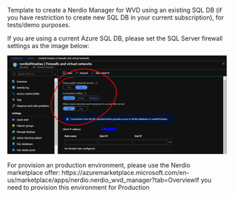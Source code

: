<p>Template to create a Nerdio Manager for WVD using an existing SQL DB (if you have restriction to create new SQL DB in your current subscription), for tests/demo purposes.
</p>
<a href="https%3A%2F%2Fraw.githubusercontent.com%2Fmatiasma%2Farm-templates%2Fmaster%2FNerdioManagerForWVD%2Fazuredeploy.json" target="_blank">
</a>
<p>
If you are using a current Azure SQL DB, please set the SQL Server firewall settings as the image below:
</p>
    <img src="https://raw.githubusercontent.com/matiasma/arm-templates/master/NerdioManagerForWVD/sql-firewall.PNG"/>
<p>
For provision an production environment, please use the Nerdio marketplace offer: 
https://azuremarketplace.microsoft.com/en-us/marketplace/apps/nerdio.nerdio_wvd_manager?tab=OverviewIf you need to provision this environment for Production 
</p>
